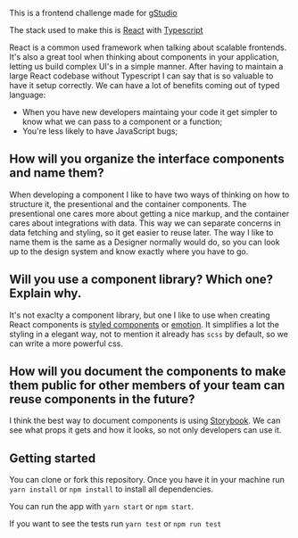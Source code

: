 This is a frontend challenge made for [gStudio](https://gstudioapp.com/)

The stack used to make this is [React](https://pt-br.reactjs.org/) with [Typescript](https://www.typescriptlang.org/)

React is a common used framework when talking about scalable frontends. It's also a great tool when thinking about components in your application, letting us build complex UI's in a simple manner.
After having to maintain a large React codebase without Typescript I can say that is so valuable to have it setup correctly. We can have a lot of benefits coming out of typed language:

- When you have new developers maintaing your code it get simpler to know what we can pass to a component or a function;
- You're less likely to have JavaScript bugs;

## How will you organize the interface components and name them?

When developing a component I like to have two ways of thinking on how to structure it, the presentional and the container components. The presentional one cares more about getting a nice markup, and the container cares about integrations with data. This way we can separate concerns in data fetching and styling, so it get easier to reuse later.
The way I like to name them is the same as a Designer normally would do, so you can look up to the design system and know exactly where you have to go.

## Will you use a component library? Which one? Explain why.

It's not exaclty a component library, but one I like to use when creating React components is [styled components](https://styled-components.com/) or [emotion](https://emotion.sh/docs/introduction). It simplifies a lot the styling in a elegant way, not to mention it already has `scss` by default, so we can write a more powerful css.

## How will you document the components to make them public for other members of your team can reuse components in the future?

I think the best way to document components is using [Storybook](https://storybook.js.org/). We can see what props it gets and how it looks, so not only developers can use it.

## Getting started

You can clone or fork this repository. Once you have it in your machine run `yarn install` or `npm install` to install all dependencies.

You can run the app with `yarn start` or `npm start`.

If you want to see the tests run `yarn test` or `npm run test`
